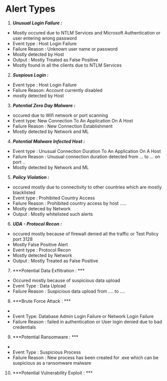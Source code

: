 # Alert Types 

1. ***Unusual Login Failure :***
  - Mostly occured due to  NTLM Services and Microsoft Authentication or user entering wrong password
  - Event type : Host Login Failure 
  - Failure Reason : Unknown user name or password
  - Mostly detected by Host
  - Output : Mostly Treated as False Positive
  - Mostly found in all the clients due to NTLM Services

2. ***Suspious Login :***
  - Event type : Host Login Failure
  - Failure Reason: Account currently disabled 
  - mostly detected by Host

3. ***Potential Zero Day Malware :***
  - occured due to Wifi network or port scanning
  - Event type: New Connection To An Application On A Host
  - Failure Reason : New Connection Establishment
  - Mostly detected by Network and ML

4. ***Potential Malware Infected Host :*** 
  - Event type : Unusual Connection Duration To An Application On A Host
  - Failure Reason : Unusual connection duration detected from ... to ... on port ..
  - Mostly detected by Network and ML


5. ***Policy Violation :***
  - occured mostly due to connectivity to other countries which are mostly blacklisted
  - Event  type : Prohibited Country Access
  - Failure Reason : Prohibited country access by host .....
  - Mostly deteced by Network
  - Output : Mostly whitelisted such alerts

6. ***UDA - Protocol Recon :***
  - occured mostly because of firewall denied all the traffic or Test Policy port 3128
  - Mostly False Positive Alert 
  - Event type : Protocol Recon
  - Mostly detected by Network
  - Output : Mostly Treated as False Positive

7. ***Potential Data Exfiltration : ***
  - Occured mostly because of suspicious data upload  
  - Event Type : Data Upload
  - Failure Reason : Suspicious data upload from .... to ....


8. ***Brute Force Attack : ***
  - 
  - Event Type: Database Admin Login Failure or Network Login Failure
  - Failure Reason : failed in authentication or User login denied due to bad credentials

9. ***Potential Ransomware : ***
  -
  - Event Type : Suspicious Process
  - Failure Reason : New process has been created for .exe which can be suspicious as a ransomware malware

10. ***Potential Vulnerability Exploit : ***


 
